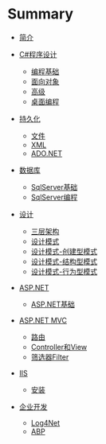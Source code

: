 # Summary

* [简介](README.md)

* [C#程序设计]()
    * [编程基础](.\Programming\Basic.md)
    * [面向对象](.\Programming\OOP.md)
    * [高级](.\Programming\Professional.md)
    * [桌面编程](.\Programming\Form.md)

* [持久化](.\Persistence\README.md)
    * [文件](.\Persistence\File.md)
    * [XML](.\Persistence\XML.md)
    * [ADO.NET](.\Persistence\ADO.NET.md)

* [数据库](.\DB\README.md)
    * [SqlServer基础](.\DB\SQLServer_Basic.md)
    * [SqlServer编程](.\DB\SQLServer_Program.md)

* [设计]()
    * [三层架构](.\Design\UIBLLDAL.md)
    * [设计模式](.\Design\DesignPattern.md)
    * [设计模式-创建型模式](.\Design\DesignCreate.md)
    * [设计模式-结构型模式](.\Design\DesignStructure.md)
    * [设计模式-行为型模式](.\Design\DesignAction.md)

* [ASP.NET]()
    * [ASP.NET基础](.\ASP.NET\Basic.md)

* [ASP.NET MVC](.\ASP.NET-MVC\README.md)
    * [路由](.\ASP.NET-MVC\URL.md)
    * [Controller和View](.\ASP.NET-MVC\ControllerView.md)
    * [筛选器Filter](.\ASP.NET-MVC\Filter.md)

* [IIS](.\IIS\README.md)
    * [安装](.\IIS\INSTALL.md)

* [企业开发](.\Enterprise\README.md)
    * [Log4Net](.\Enterprise\Log4Net.md)
    * [ABP](.\Enterprise\ABP.md)

